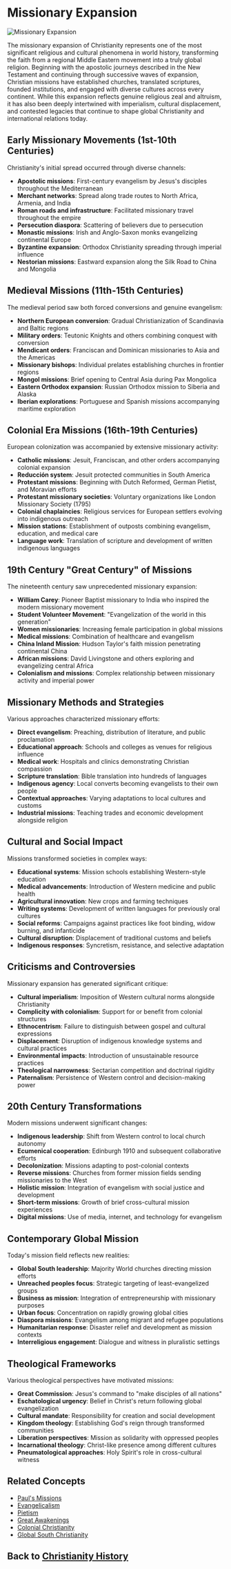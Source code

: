 # Missionary Expansion

![Missionary Expansion](../../images/missionary_expansion.jpg)

The missionary expansion of Christianity represents one of the most significant religious and cultural phenomena in world history, transforming the faith from a regional Middle Eastern movement into a truly global religion. Beginning with the apostolic journeys described in the New Testament and continuing through successive waves of expansion, Christian missions have established churches, translated scriptures, founded institutions, and engaged with diverse cultures across every continent. While this expansion reflects genuine religious zeal and altruism, it has also been deeply intertwined with imperialism, cultural displacement, and contested legacies that continue to shape global Christianity and international relations today.

## Early Missionary Movements (1st-10th Centuries)

Christianity's initial spread occurred through diverse channels:

- **Apostolic missions**: First-century evangelism by Jesus's disciples throughout the Mediterranean
- **Merchant networks**: Spread along trade routes to North Africa, Armenia, and India
- **Roman roads and infrastructure**: Facilitated missionary travel throughout the empire
- **Persecution diaspora**: Scattering of believers due to persecution
- **Monastic missions**: Irish and Anglo-Saxon monks evangelizing continental Europe
- **Byzantine expansion**: Orthodox Christianity spreading through imperial influence
- **Nestorian missions**: Eastward expansion along the Silk Road to China and Mongolia

## Medieval Missions (11th-15th Centuries)

The medieval period saw both forced conversions and genuine evangelism:

- **Northern European conversion**: Gradual Christianization of Scandinavia and Baltic regions
- **Military orders**: Teutonic Knights and others combining conquest with conversion
- **Mendicant orders**: Franciscan and Dominican missionaries to Asia and the Americas
- **Missionary bishops**: Individual prelates establishing churches in frontier regions
- **Mongol missions**: Brief opening to Central Asia during Pax Mongolica
- **Eastern Orthodox expansion**: Russian Orthodox mission to Siberia and Alaska
- **Iberian explorations**: Portuguese and Spanish missions accompanying maritime exploration

## Colonial Era Missions (16th-19th Centuries)

European colonization was accompanied by extensive missionary activity:

- **Catholic missions**: Jesuit, Franciscan, and other orders accompanying colonial expansion
- **Reducción system**: Jesuit protected communities in South America
- **Protestant missions**: Beginning with Dutch Reformed, German Pietist, and Moravian efforts
- **Protestant missionary societies**: Voluntary organizations like London Missionary Society (1795)
- **Colonial chaplaincies**: Religious services for European settlers evolving into indigenous outreach
- **Mission stations**: Establishment of outposts combining evangelism, education, and medical care
- **Language work**: Translation of scripture and development of written indigenous languages

## 19th Century "Great Century" of Missions

The nineteenth century saw unprecedented missionary expansion:

- **William Carey**: Pioneer Baptist missionary to India who inspired the modern missionary movement
- **Student Volunteer Movement**: "Evangelization of the world in this generation"
- **Women missionaries**: Increasing female participation in global missions
- **Medical missions**: Combination of healthcare and evangelism
- **China Inland Mission**: Hudson Taylor's faith mission penetrating continental China
- **African missions**: David Livingstone and others exploring and evangelizing central Africa
- **Colonialism and missions**: Complex relationship between missionary activity and imperial power

## Missionary Methods and Strategies

Various approaches characterized missionary efforts:

- **Direct evangelism**: Preaching, distribution of literature, and public proclamation
- **Educational approach**: Schools and colleges as venues for religious influence
- **Medical work**: Hospitals and clinics demonstrating Christian compassion
- **Scripture translation**: Bible translation into hundreds of languages
- **Indigenous agency**: Local converts becoming evangelists to their own people
- **Contextual approaches**: Varying adaptations to local cultures and customs
- **Industrial missions**: Teaching trades and economic development alongside religion

## Cultural and Social Impact

Missions transformed societies in complex ways:

- **Educational systems**: Mission schools establishing Western-style education
- **Medical advancements**: Introduction of Western medicine and public health
- **Agricultural innovation**: New crops and farming techniques
- **Writing systems**: Development of written languages for previously oral cultures
- **Social reforms**: Campaigns against practices like foot binding, widow burning, and infanticide
- **Cultural disruption**: Displacement of traditional customs and beliefs
- **Indigenous responses**: Syncretism, resistance, and selective adaptation

## Criticisms and Controversies

Missionary expansion has generated significant critique:

- **Cultural imperialism**: Imposition of Western cultural norms alongside Christianity
- **Complicity with colonialism**: Support for or benefit from colonial structures
- **Ethnocentrism**: Failure to distinguish between gospel and cultural expressions
- **Displacement**: Disruption of indigenous knowledge systems and cultural practices
- **Environmental impacts**: Introduction of unsustainable resource practices
- **Theological narrowness**: Sectarian competition and doctrinal rigidity
- **Paternalism**: Persistence of Western control and decision-making power

## 20th Century Transformations

Modern missions underwent significant changes:

- **Indigenous leadership**: Shift from Western control to local church autonomy
- **Ecumenical cooperation**: Edinburgh 1910 and subsequent collaborative efforts
- **Decolonization**: Missions adapting to post-colonial contexts
- **Reverse missions**: Churches from former mission fields sending missionaries to the West
- **Holistic mission**: Integration of evangelism with social justice and development
- **Short-term missions**: Growth of brief cross-cultural mission experiences
- **Digital missions**: Use of media, internet, and technology for evangelism

## Contemporary Global Mission

Today's mission field reflects new realities:

- **Global South leadership**: Majority World churches directing mission efforts
- **Unreached peoples focus**: Strategic targeting of least-evangelized groups
- **Business as mission**: Integration of entrepreneurship with missionary purposes
- **Urban focus**: Concentration on rapidly growing global cities
- **Diaspora missions**: Evangelism among migrant and refugee populations
- **Humanitarian response**: Disaster relief and development as mission contexts
- **Interreligious engagement**: Dialogue and witness in pluralistic settings

## Theological Frameworks

Various theological perspectives have motivated missions:

- **Great Commission**: Jesus's command to "make disciples of all nations"
- **Eschatological urgency**: Belief in Christ's return following global evangelization
- **Cultural mandate**: Responsibility for creation and social development
- **Kingdom theology**: Establishing God's reign through transformed communities
- **Liberation perspectives**: Mission as solidarity with oppressed peoples
- **Incarnational theology**: Christ-like presence among different cultures
- **Pneumatological approaches**: Holy Spirit's role in cross-cultural witness

## Related Concepts
- [Paul's Missions](./paul_missions.md)
- [Evangelicalism](./evangelicalism.md)
- [Pietism](./pietism.md)
- [Great Awakenings](./great_awakenings.md)
- [Colonial Christianity](./colonial_christianity.md)
- [Global South Christianity](./global_south.md)

## Back to [Christianity History](./README.md)

